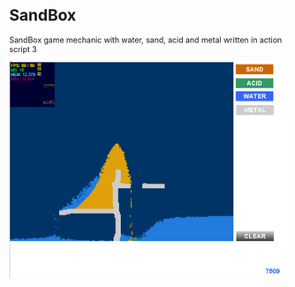 # SandBox
SandBox game mechanic with water, sand, acid and metal written in action script 3

![Gameplay](res/Capture.PNG)
